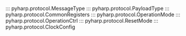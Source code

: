 ::: pyharp.protocol.MessageType
::: pyharp.protocol.PayloadType
::: pyharp.protocol.CommonRegisters
::: pyharp.protocol.OperationMode
::: pyharp.protocol.OperationCtrl
::: pyharp.protocol.ResetMode
::: pyharp.protocol.ClockConfig
